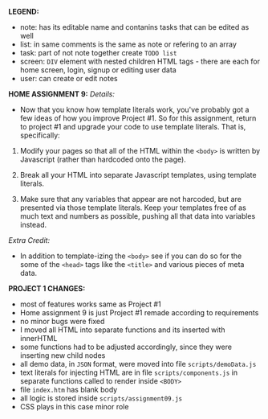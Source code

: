 
**LEGEND:**
* note: has its editable name and contanins tasks that can be edited as well
* list: in same comments is the same as note or refering to an array
* task: part of not note together create `TODO list`
* screen: `DIV` element with nested children HTML tags - there are each for home screen, login, signup or editing user data
* user: can create or edit notes


**HOME ASSIGNMENT 9:**
*Details:*
 
- Now that you know how template literals work, you've probably got a few ideas of how you improve Project #1. So for this assignment, return to project #1 and upgrade your code to use template literals. That is, specifically:

1. Modify your pages so that all of the HTML within the `<body>` is written by Javascript (rather than hardcoded onto the page).

2. Break all your HTML into separate Javascript templates, using template literals.

3. Make sure that any variables that appear are not harcoded, but are presented via those template literals. Keep your templates free of as much text and numbers as possible, pushing all that data into variables instead. 


*Extra Credit:*

- In addition to template-izing the `<body>` see if you can do so for the some of the `<head>` tags like the `<title>` and various pieces of meta data.


**PROJECT 1 CHANGES:**
- most of features works same as Project #1
- Home assignment 9 is just Project #1 remade according to requirements
- no minor bugs were fixed
- I moved all HTML into separate functions and its inserted with innerHTML
- some functions had to be adjusted accordingly, since they were inserting new child nodes
- all demo data, in `JSON` format, were moved into file `scripts/demoData.js`
- text literals for injecting HTML are in file `scripts/components.js` in separate functions called to render inside `<BODY>`
- file `index.htm` has blank body
- all logic is stored inside `scripts/assignment09.js`
- CSS plays in this case minor role
